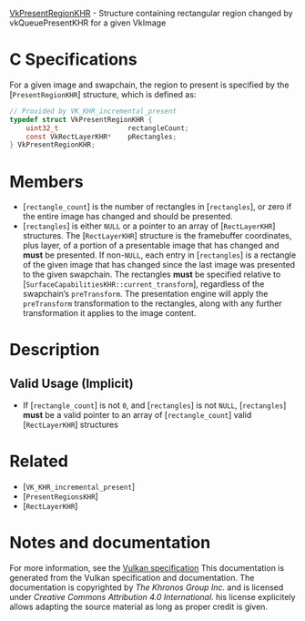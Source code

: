 [VkPresentRegionKHR](https://www.khronos.org/registry/vulkan/specs/1.3-extensions/man/html/VkPresentRegionKHR.html) - Structure containing rectangular region changed by vkQueuePresentKHR for a given VkImage

# C Specifications
For a given image and swapchain, the region to present is specified by the
[`PresentRegionKHR`] structure, which is defined as:
```c
// Provided by VK_KHR_incremental_present
typedef struct VkPresentRegionKHR {
    uint32_t                 rectangleCount;
    const VkRectLayerKHR*    pRectangles;
} VkPresentRegionKHR;
```

# Members
- [`rectangle_count`] is the number of rectangles in [`rectangles`], or zero if the entire image has changed and should be presented.
- [`rectangles`] is either `NULL` or a pointer to an array of [`RectLayerKHR`] structures. The [`RectLayerKHR`] structure is the framebuffer coordinates, plus layer, of a portion of a presentable image that has changed and  **must**  be presented. If non-`NULL`, each entry in [`rectangles`] is a rectangle of the given image that has changed since the last image was presented to the given swapchain. The rectangles  **must**  be specified relative to [`SurfaceCapabilitiesKHR::current_transform`], regardless of the swapchain’s `preTransform`. The presentation engine will apply the `preTransform` transformation to the rectangles, along with any further transformation it applies to the image content.

# Description
## Valid Usage (Implicit)
-    If [`rectangle_count`] is not `0`, and [`rectangles`] is not `NULL`, [`rectangles`] **must**  be a valid pointer to an array of [`rectangle_count`] valid [`RectLayerKHR`] structures

# Related
- [`VK_KHR_incremental_present`]
- [`PresentRegionsKHR`]
- [`RectLayerKHR`]

# Notes and documentation
For more information, see the [Vulkan specification](https://www.khronos.org/registry/vulkan/specs/1.3-extensions/html/vkspec.html)
This documentation is generated from the Vulkan specification and documentation.
The documentation is copyrighted by *The Khronos Group Inc.* and is licensed under *Creative Commons Attribution 4.0 International*.
his license explicitely allows adapting the source material as long as proper credit is given.
        
